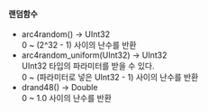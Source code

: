 #### 랜덤함수  
- arc4random() -> UInt32  
0 ~ (2^32 - 1) 사이의 난수를 반환  
- arc4random_uniform(UInt32) -> UInt32  
UInt32 타입의 파라미터를 받을 수 있다.  
0 ~ (파라미터로 넣은 UInt32 - 1) 사이의 난수를 반환  
- drand48() -> Double  
0 ~ 1.0 사이의 난수를 반환  
